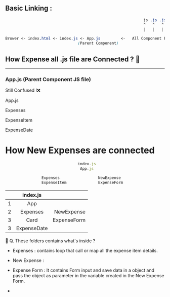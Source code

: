 ## Basic Linking :

```css
                                                             js .js .js
                                                             ^   ^   ^
                                                             |   |   |

Brower <- index.html <- index.js <- App.js         <-   All Component Folder
                                (Parent Component)

```

## How Expense all .js file are Connected ? 🤔

---

### App.js (Parent Component JS file)

Still Confused !❌

App.js

Expenses

ExpenseItem

ExpenseDate

# How New Expenses are connected
```js
                                index.js
                                 App.js

                Expenses                 NewExpense
                ExpenseItem              ExpenseForm
```


|           |index.js            |           |
|---------- | :-------------:    | --------: |
| 1         | App         |                 |
| 2         | Expenses    | NewExpense      |
| 3         | Card        | ExpenseForm     |
| 3         | ExpenseDate |                 |

🔴 Q. These folders contains what's inside ? 

- Expenses : contains loop that call or map all the expense item details.

- New Expense : 

- Expense Form : It contains Form input and save data in a object and pass the object as parameter in the variable created in the New Expense Form.

- 